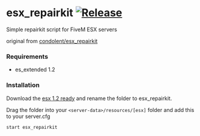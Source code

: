 # esx_repairkit [![Release](https://img.shields.io/github/release/condolent/esx_repairkit.svg)](https://github.com/condolent/esx_repairkit/releases/latest)
Simple repairkit script for FiveM ESX servers

original from [condolent/esx_repairkit](https://github.com/condolent/esx_repairkit/releases/latest)

### Requirements
* es_extended 1.2

### Installation
Download the [esx 1.2 ready](https://github.com/metl-play/esx_repairkit/tree/esx-1.2-ready) and rename the folder to esx_repairkit.

Drag the folder into your `<server-data>/resources/[esx]` folder and add this to your server.cfg
```
start esx_repairkit
```
